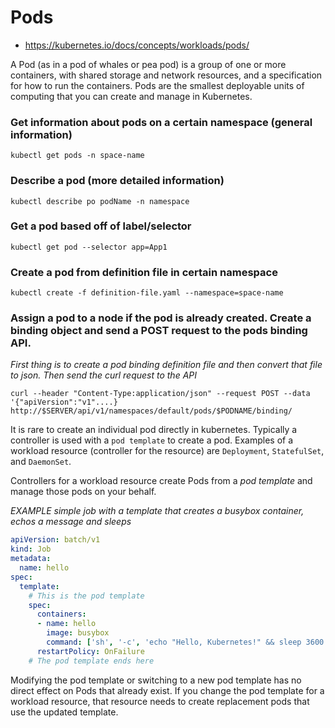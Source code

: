 # Pods

* https://kubernetes.io/docs/concepts/workloads/pods/

A Pod (as in a pod of whales or pea pod) is a group of one or more containers, with shared storage and network resources, and a specification for how to run the containers. Pods are the smallest deployable units of computing that you can create and manage in Kubernetes.

### Get information about pods on a certain namespace (general information)
`kubectl get pods -n space-name`

### Describe a pod (more detailed information)
`kubectl describe po podName -n namespace` 

### Get a pod based off of label/selector 

`kubectl get pod --selector app=App1`

### Create a pod from definition file in certain namespace
`kubectl create -f definition-file.yaml --namespace=space-name`

### Assign a pod to a node if the pod is already created. Create a binding object and send a POST request to the pods binding API. 

*First thing is to create a pod binding definition file and then convert that file to json. Then send the curl request to the API* 

`curl --header "Content-Type:application/json" --request POST --data '{"apiVersion":"v1"....} http://$SERVER/api/v1/namespaces/default/pods/$PODNAME/binding/`


It is rare to create an individual pod directly in kubernetes. Typically a controller is used with a `pod template` to create a pod. Examples of a workload resource (controller for the resource) are `Deployment`, `StatefulSet`, and `DaemonSet`.

Controllers for a workload resource create Pods from a *pod template* and manage those pods on your behalf. 

*EXAMPLE simple job with a template that creates a busybox container, echos a message and sleeps*

```yaml
apiVersion: batch/v1
kind: Job
metadata:
  name: hello
spec:
  template:
    # This is the pod template
    spec:
      containers:
      - name: hello
        image: busybox
        command: ['sh', '-c', 'echo "Hello, Kubernetes!" && sleep 3600']
      restartPolicy: OnFailure
    # The pod template ends here
```

Modifying the pod template or switching to a new pod template has no direct effect on Pods that already exist. If you change the pod template for a workload resource, that resource needs to create replacement pods that use the updated template. 